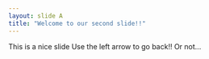 ```yaml
---
layout: slide A
title: "Welcome to our second slide!!"
---
```

This is a nice slide
Use the left arrow to go back!!
Or not... 
